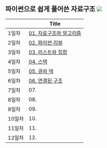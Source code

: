 ## 파이썬으로 쉽게 풀어쓴 자료구조 <img src="https://img.shields.io/badge/Python-3776AB?style=flat&logo=Python&logoColor=white"/>
| | Title | 
|-|-------|
| 1일차 | [01. 자료구조와 알고리즘](https://github.com/ChaCha0924/DATA-STRUCTURES-USING-PYTHON/blob/main/01.%20%EC%9E%90%EB%A3%8C%EA%B5%AC%EC%A1%B0%EC%99%80%20%EC%95%8C%EA%B3%A0%EB%A6%AC%EC%A6%98.ipynb) | 
| 2일차 | [02. 파이썬 리뷰](https://github.com/ChaCha0924/DATA-STRUCTURES-USING-PYTHON/blob/main/02.%20%ED%8C%8C%EC%9D%B4%EC%8D%AC%20%EB%A6%AC%EB%B7%B0.ipynb) | 
| 3일차 | [03. 리스트와 집합](https://github.com/ChaCha0924/DATA-STRUCTURES-USING-PYTHON/blob/main/03.%20%EB%A6%AC%EC%8A%A4%ED%8A%B8%EC%99%80%20%EC%A7%91%ED%95%A9.ipynb) | 
| 4일차 | [04. 스택](https://github.com/ChaCha0924/DATA-STRUCTURES-USING-PYTHON/blob/main/04.%20%EC%8A%A4%ED%83%9D.ipynb) | 
| 5일차 | [05. 큐와 덱](https://github.com/ChaCha0924/DATA-STRUCTURES-USING-PYTHON/blob/main/05.%20%ED%81%90%EC%99%80%20%EB%8D%B1.ipynb) | 
| 6일차 | [06. 연결된 구조](https://github.com/ChaCha0924/DATA-STRUCTURES-USING-PYTHON/blob/main/06.%20%EC%97%B0%EA%B2%B0%EB%90%9C%20%EA%B5%AC%EC%A1%B0.ipynb) | 
| 7일차 | 07. | 
| 8일차 | 08. |
| 9일차 | 09. | 
| 10일차 | 10. | 
| 11일차 | 11. | 
| 12일차 | 12. | 
